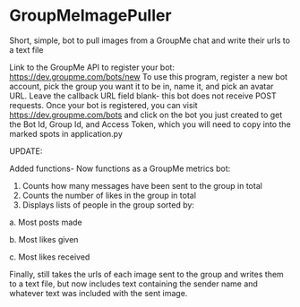 # GroupMeImagePuller
Short, simple, bot to pull images from a GroupMe chat and write their urls to a text file

Link to the GroupMe API to register your bot: https://dev.groupme.com/bots/new
To use this program, register a new bot account, pick the group you want it to be in, name it, and pick an avatar URL. Leave the callback URL field blank- this bot does not receive POST requests. Once your bot is registered, you can visit https://dev.groupme.com/bots and click on the bot you just created to get the Bot Id, Group Id, and Access Token, which you will need to copy into the marked spots in application.py

UPDATE:

Added functions-
Now functions as a GroupMe metrics bot:
1. Counts how many messages have been sent to the group in total
2. Counts the number of likes in the group in total
3. Displays lists of people in the group sorted by:

a. Most posts made

b. Most likes given

c. Most likes received


Finally, still takes the urls of each image sent to the group and writes them to a text file, but now includes text containing the sender name and whatever text was included with the sent image.
